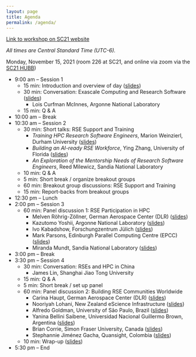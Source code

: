 ```yaml
---
layout: page
title: Agenda
permalink: /agenda/
---
```


[Link to workshop on SC21 website](https://sc21.supercomputing.org/presentation/?id=wksp140&sess=sess140)

*All times are Central Standard Time (UTC-6).*

Monday, November 15, 2021 (room 226 at SC21, and online via zoom via the [SC21 HUBB](http://sc21.hubb.me))

- 9:00 am – Session 1
    - 15 min: Introduction and overview of day ([slides](https://docs.google.com/presentation/d/17eHfWclzazSWMYscvxjFEI1LCTDuDTEq))
    - 30 min: Conversation: Exascale Computing and Research Software ([slides](https://bit.ly/mcinnes-rse-hpc-2021))
        - Lois Curfman McInnes, Argonne National Laboratory
    - 15 min: Q & A
- 10:00 am – Break
- 10:30 am – Session 2
    - 30 min: Short talks: RSE Support and Training
        - _Training HPC Research Software Engineers_, Marion Weinzierl, Durham
        University ([slides](https://drive.google.com/file/d/110LqZ8h_JnqOak3Js6nxR0NXdaQbj7QS))
        - _Building an AI-ready RSE Workforce_, Ying Zhang, University of
        Florida ([slides](https://docs.google.com/presentation/d/1TwlaAZ9xKaXq45Ks7xtjvylENantHTKq))
        - _An Exploration of the Mentorship Needs of Research Software Engineers_, Reed Milewicz, Sandia National Laboratory
    - 10 min: Q & A
    - 5 min: Short break / organize breakout groups
    - 60 min: Breakout group discussions: RSE Support and Training
    - 15 min: Report-backs from breakout groups
- 12:30 pm – Lunch
- 2:00 pm – Session 3
    - 60 min: Panel discussion 1: RSE Participation in HPC
        - Melven Röhrig-Zöllner, German Aerospace Center (DLR) ([slides](https://drive.google.com/file/d/1_83aTGHz77_k8T4pxek5fKMQEFv1C0zG))
        - Kazutomo Yoshii, Argonne National Laboratory ([slides](https://drive.google.com/file/d/1Gx3lM3xs2kNBh6-8xFCyj_bZSQvLE4Pf))
        - Ivo Kabadshow, Forschungzentrum Jülich ([slides](https://drive.google.com/file/d/1fNn3H4T_bjiAPQNH_qlz-JapRkV2aCvT))
        - Mark Parsons, Edinburgh Parallel Computing Centre (EPCC) ([slides](https://docs.google.com/presentation/d/1d6FKsZnS3FePzQ2_Dzf2T5ZIFXRWtV3X))
        - Miranda Mundt, Sandia National Laboratory ([slides](https://docs.google.com/presentation/d/1YnTIICkFn9FI4qJOwFkdamdUpGWXWrVP))
- 3:00 pm – Break
- 3:30 pm – Session 4
    - 30 min: Conversation: RSEs and HPC in China
        - James Lin, Shanghai Jiao Tong University
    - 15 min: Q & A
    - 5 min: Short break / set up panel
    - 60 min: Panel discussion 2: Building RSE Communities Worldwide
        - Carina Haupt, German Aerospace Center (DLR) ([slides](https://docs.google.com/presentation/d/1NHXcwkN_mzUBxTDkdZ6u8H0H4rN0fbQB))
        - Nooriyah Lohani, New Zealand eScience Infrastructure ([slides](https://docs.google.com/presentation/d/1PwJtMeY0TFVgL63uzUcn8YPVTaK-hxlZ))
        - Alfredo Goldman, University of São Paulo, Brazil ([slides](https://docs.google.com/presentation/d/1xs_j9hzvYI6E94uvHXoxhpB4z6qHhxyK))
        - Yanina Bellini Saibene, Universidad Nacional Guillermo Brown,
        Argentina ([slides](https://docs.google.com/presentation/d/1mAdLdZHZQa4KNpHOe1tjqE9J_QrVnXYvvZJjiWNK_O8))
        - Brian Corrie, Simon Fraser University, Canada ([slides](https://docs.google.com/presentation/d/1_P-ikgXF0Q_HnkZ6QXl9BjDllQ_EiEdv2VaAIkVgrwo))
        - Stephannie Jiménez Gacha, Quansight, Colombia ([slides](https://drive.google.com/file/d/1q2DHix9g9HLzfotD8s3PsHolnaNioZrj))
    - 10 min: Wrap-up ([slides](https://docs.google.com/presentation/d/1W4xeCJDZNklLiDzFBP8xkeUvA9SVVzVr))
- 5:30 pm – End


